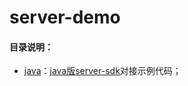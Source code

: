 # server-demo

#### 目录说明：

- [java](/java)：[java版server-sdk](https://github.com/imiapp/imi-sdk/tree/master/Server-SDK/Java/Server)对接示例代码；


